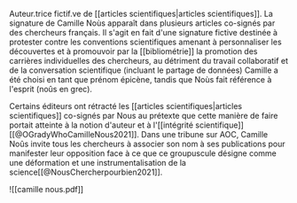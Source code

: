 Auteur.trice fictif.ve de  [[articles scientifiques|articles scientifiques]]. La signature de Camille Noùs apparaît dans plusieurs articles co-signés par des chercheurs français. Il s'agit en fait d'une signature fictive destinée à protester contre les conventions scientifiques amenant à personnaliser les découvertes et à promouvoir par la [[bibliométrie]] la promotion des carrières individuelles des chercheurs, au détriment du travail collaboratif et de la conversation scientifique (incluant le partage de données)
Camille a été choisi en tant que prénom épicène, tandis que Noùs fait référence à l'esprit (noûs en grec). 

Certains éditeurs ont rétracté les [[articles scientifiques|articles scientifiques]] co-signés par Nous au prétexte que cette manière de faire portait atteinte à la notion d'auteur et à l'[[intégrité scientifique]][[@OGradyWhoCamilleNous2021]].
Dans une tribune sur AOC, Camille Noûs invite tous les chercheurs à associer son nom à ses publications pour manifester leur opposition face à ce que ce groupuscule désigne comme une déformation et une instrumentalisation de la science[[@NousChercherpourbien2021]].

![[camille nous.pdf]]